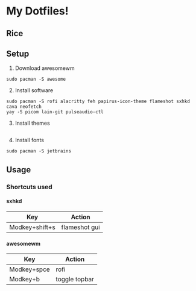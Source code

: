# My Dotfiles!

## Rice

## Setup

1. Download awesomewm
```
sudo pacman -S awesome
```
2. Install software
```
sudo pacman -S rofi alacritty feh papirus-icon-theme flameshot sxhkd cava neofetch 
yay -S picom lain-git pulseaudio-ctl
```
3. Install themes
```

```
4. Install fonts
```
sudo pacman -S jetbrains 
```

## Usage

### Shortcuts used

#### sxhkd
|      Key      |     Action    |
| ------------- | ------------- |
| Modkey+shift+s| flameshot gui |


#### awesomewm
|      Key      |     Action    |
| ------------- | ------------- |
|  Modkey+spce  |      rofi     |
|   Modkey+b    | toggle topbar |



